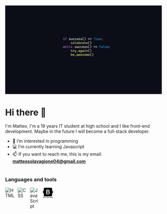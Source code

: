 ![](https://github.com/MatteoSolavagione/MatteoSolavagione/blob/main/a-for-programmers-wallpaper.png)
# Hi there 👋
I'm Matteo, I'm a 19 years IT student at high school and I like front-end development. Maybe in the future I will become a full-stack developer. 
- 👀 I’m interested in programming
- 💻 I’m currently learning Javascript
- 📫 If you want to reach me, this is my email: **matteosolavagione04@gmail.com**
  
#

### Languages and tools

<img align="left" alt="HTML" width="30" style="padding-right:10px;" src="https://cdn.jsdelivr.net/gh/devicons/devicon/icons/html5/html5-plain.svg" />
<img align="left" alt="CSS" width="30" style="padding-right:10px;" src="https://cdn.jsdelivr.net/gh/devicons/devicon/icons/css3/css3-plain.svg" />
<img align="left" alt="JavaScript" width="30" style="padding-right:10px;" src="https://cdn.jsdelivr.net/gh/devicons/devicon/icons/javascript/javascript-plain.svg" />
<img align="left" alt="Bootstrap" width="35" style="padding-right:10px;" src="https://raw.githubusercontent.com/devicons/devicon/master/icons/bootstrap/bootstrap-plain-wordmark.svg">
